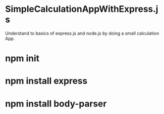 # SimpleCalculationAppWithExpress.js

Understand to basics of express.js and node.js by doing a small calculation App.

# npm init
# npm install express
# npm install body-parser
